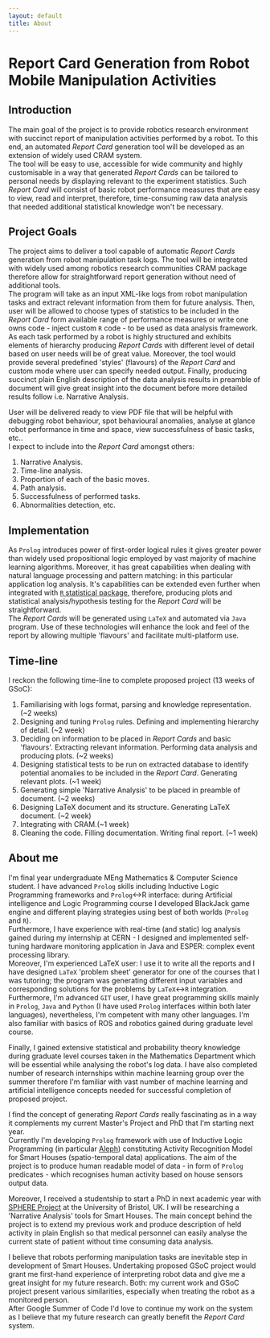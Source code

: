 ```yaml
---
layout: default
title: About
---
```


# Report Card Generation from Robot Mobile Manipulation Activities #

## Introduction ##

The main goal of the project is to provide robotics research environment with succinct report of manipulation activities performed by a robot. To this end, an automated *Report Card* generation tool will be developed as an extension of widely used CRAM system.  
The tool will be easy to use, accessible for wide community and highly customisable in a way that generated *Report Cards* can be tailored to personal needs by displaying relevant to the experiment statistics. Such *Report Card* will consist of basic robot performance measures that are easy to view, read and interpret, therefore, time-consuming raw data analysis that needed additional statistical knowledge won't be necessary.

## Project Goals ##
The project aims to deliver a tool capable of automatic *Report Cards* generation from robot manipulation task logs. The tool will be integrated with widely used among robotics research communities CRAM package therefore allow for straightforward report generation without need of additional tools.  
The program will take as an input XML-like logs from robot manipulation tasks and extract relevant information from them for future analysis. Then, user will be allowed to choose types of statistics to be included in the *Report Card* form available range of performance measures or write one owns code - inject custom `R` code - to be used as data analysis framework.  
As each task performed by a robot is highly structured and exhibits elements of hierarchy producing *Report Cards* with different level of detail based on user needs will be of great value. Moreover, the tool would provide several predefined 'styles' (flavours) of the *Report Card* and custom mode where user can specify needed output. Finally, producing succinct plain English description of the data analysis results in preamble of document will give great insight into the document before more detailed results follow i.e. Narrative Analysis.

User will be delivered ready to view PDF file that will be helpful with debugging robot behaviour, spot behavioural anomalies, analyse at glance robot performance in time and space, view successfulness of basic tasks, etc..  
I expect to include into the *Report Card* amongst others:

1. Narrative Analysis.
2. Time-line analysis.
3. Proportion of each of the basic moves.
4. Path analysis.
5. Successfulness of performed tasks.
6. Abnormalities detection, etc.

## Implementation ##
As `Prolog` introduces power of first-order logical rules it gives greater power than widely used propositional logic employed by vast majority of machine learning algorithms. Moreover, it has great capabilities when dealing with natural language processing and pattern matching: in this particular application log analysis. It's capabilities can be extended even further when integrated with [`R` statistical package][real], therefore, producing plots and statistical analysis/hypothesis testing for the *Report Card* will be straightforward.  
The *Report Cards* will be generated using `LaTeX` and automated via `Java` program. Use of these technologies will enhance the look and feel of the report by allowing multiple 'flavours' and facilitate multi-platform use.

## Time-line ##
I reckon the following time-line to complete proposed project (13 weeks of GSoC):

1. Familiarising with logs format, parsing and knowledge representation. (~2 weeks)
2. Designing and tuning `Prolog` rules. Defining and implementing hierarchy of detail. (~2 week)
3. Deciding on information to be placed in *Report Cards* and basic 'flavours'. Extracting relevant information. Performing data analysis and producing plots. (~2 weeks)
4. Designing statistical tests to be run on extracted database to identify potential anomalies to be included in the *Report Card*. Generating relevant plots. (~1 week)
5. Generating simple 'Narrative Analysis' to be placed in preamble of document. (~2 weeks)
6. Designing LaTeX document and its structure. Generating LaTeX document. (~2 week)
7. Integrating with CRAM.(~1 week)
8. Cleaning the code. Filling documentation. Writing final report. (~1 week)

## About me ##
I'm final year undergraduate MEng Mathematics & Computer Science student.
I have advanced `Prolog` skills including Inductive Logic Programming frameworks and `Prolog`<->R interface: during Artificial intelligence and Logic Programming course I developed BlackJack game engine and different playing strategies using best of both worlds (`Prolog` and `R`).  
Furthermore, I have experience with real-time (and static) log analysis gained during my internship at CERN - I designed and implemented self-tuning hardware monitoring application in Java and ESPER: complex event processing library.  
Moreover, I'm experienced LaTeX user: I use it to write all the reports and I have designed `LaTeX` 'problem sheet' generator for one of the courses that I was tutoring; the program was generating different input variables and corresponding solutions for the problems by `LaTeX`<->`R` integration.  
Furthermore, I'm advanced `GIT` user, I have great programming skills mainly in `Prolog`, `Java` and `Python` (I have used `Prolog` interfaces within both later languages), nevertheless, I'm competent with many other languages. I'm also familiar with basics of ROS and robotics gained during graduate level course.

Finally, I gained extensive statistical and probability theory knowledge during graduate level courses taken in the Mathematics Department which will be essential while analysing the robot's log data. I have also completed number of research internships within machine learning group over the summer therefore I'm familiar with vast number of machine learning and artificial intelligence concepts needed for successful completion of proposed project.

I find the concept of generating *Report Cards* really fascinating as in a way it complements my current Master's Project and PhD that I'm starting next year.  
Currently I'm developing `Prolog` framework with use of Inductive Logic Programming (in particular [Aleph][aleph]) constituting Activity Recognition Model for Smart Houses (spatio-temporal data) applications. The aim of the project is to produce human readable model of data - in form of `Prolog` predicates - which recognises human activity based on house sensors output data.

Moreover, I received a studentship to start a PhD in next academic year with [SPHERE Project][sphere] at the University of Bristol, UK. I will be researching a 'Narrative Analysis' tools for Smart Houses. The main concept behind the project is to extend my previous work and produce description of held activity in plain English so that medical personnel can easily analyse the current state of patient without time consuming data analysis.

I believe that robots performing manipulation tasks are inevitable step in development of Smart Houses. Undertaking proposed GSoC project would grant me first-hand experience of interpreting robot data and give me a great insight for my future research. Both: my current work and GSoC project present various similarities, especially when treating the robot as a monitored person.  
After Google Summer of Code I'd love to continue my work on the system as I believe that my future research can greatly benefit the *Report Card* system.

[real]: http://www.swi-prolog.org/pack/list?p=real
[aleph]: http://www.cs.ox.ac.uk/activities/machlearn/Aleph/aleph.html
[sphere]: http://www.irc-sphere.ac.uk

<!--
<img src="/images/shakespeare.png" align="right"/> class="right"
-->
